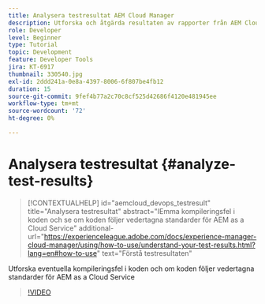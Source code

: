```yaml
---
title: Analysera testresultat AEM Cloud Manager
description: Utforska och åtgärda resultaten av rapporter från AEM Cloud Manager
role: Developer
level: Beginner
type: Tutorial
topic: Development
feature: Developer Tools
jira: KT-6917
thumbnail: 330540.jpg
exl-id: 2ddd241a-0e8a-4397-8006-6f807be4fb12
duration: 15
source-git-commit: 9fef4b77a2c70c8cf525d42686f4120e481945ee
workflow-type: tm+mt
source-wordcount: '72'
ht-degree: 0%

---
```


# Analysera testresultat {#analyze-test-results}

>[!CONTEXTUALHELP]
>id="aemcloud_devops_testresult"
>title="Analysera testresultat"
>abstract="IEmma kompileringsfel i koden och se om koden följer vedertagna standarder för AEM as a Cloud Service"
>additional-url="https://experienceleague.adobe.com/docs/experience-manager-cloud-manager/using/how-to-use/understand-your-test-results.html?lang=en#how-to-use" text="Förstå testresultaten"

Utforska eventuella kompileringsfel i koden och om koden följer vedertagna standarder för AEM as a Cloud Service

>[!VIDEO](https://video.tv.adobe.com/v/330540?quality=12&learn=on)
